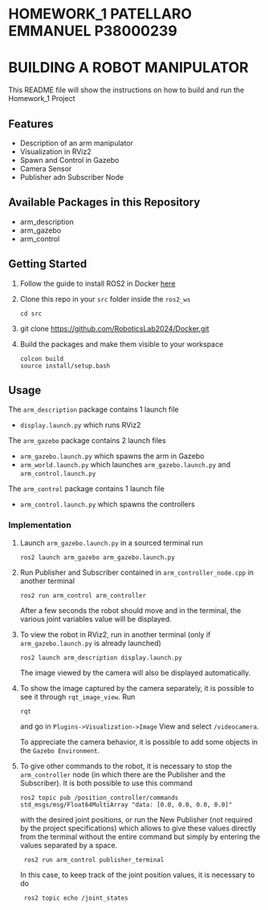 # HOMEWORK_1 PATELLARO EMMANUEL P38000239 #
# BUILDING A ROBOT MANIPULATOR #
This README file will show the instructions on how to build and run the Homework_1 Project 

## Features ##
- Description of an arm manipulator
- Visualization in RViz2
- Spawn and Control in Gazebo
- Camera Sensor
- Publisher adn Subscriber Node

## Available Packages in this Repository ##
- arm_description
- arm_gazebo
- arm_control

## Getting Started
1. Follow the guide to install ROS2 in Docker [here](https://github.com/RoboticsLab2024/ros2_docker_scripts.git)
2. Clone this repo in your `src` folder inside the `ros2_ws`
    ```shell
    cd src
    
    ```

3. git clone https://github.com/RoboticsLab2024/Docker.git
4. Build the packages and make them visible to your workspace
    ```shell
    colcon build
    source install/setup.bash
    ```

## Usage
The `arm_description` package contains 1 launch file
- `display.launch.py` which runs RViz2 

The `arm_gazebo` package contains 2 launch files
- `arm_gazebo.launch.py` which spawns the arm in Gazebo 
- `arm_world.launch.py` which launches `arm_gazebo.launch.py` and `arm_control.launch.py`

The `arm_control` package contains 1 launch file
- `arm_control.launch.py` which spawns the controllers

### Implementation
1. Launch `arm_gazebo.launch.py`  in a sourced terminal run
    ```shell
    ros2 launch arm_gazebo arm_gazebo.launch.py
    ```
2. Run Publisher and Subscriber contained in `arm_controller_node.cpp` in another terminal
    ```shell
    ros2 run arm_control arm_controller
    ```
    After a few seconds the robot should move and in the terminal, the various joint variables value will be displayed.

3. To view the robot in RViz2, run in another terminal (only if `arm_gazebo.launch.py` is already launched)
    ```shell
    ros2 launch arm_description display.launch.py
    ```
    The image viewed by the camera will also be displayed automatically.

4. To show the image captured by the camera separately, it is possible to see it through `rqt_image_view`. Run
    ```shell
    rqt
    ```
    and go in `Plugins->Visualization->Image` View and select `/videocamera`.

    To appreciate the camera behavior, it is possible to add some objects in the `Gazebo Environment`.

5. To give other commands to the robot, it is necessary to stop the `arm_controller` node (in which there are the Publisher and the Subscriber). It is both possible to use this command
    ```shell
    ros2 topic pub /position_controller/commands std_msgs/msg/Float64MultiArray "data: [0.0, 0.0, 0.0, 0.0]" 
    ```
    with the desired joint positions, or run the New Publisher (not required by the project specifications) which allows to give these values directly from the terminal without the entire command but simply by entering the values separated by a space.
   ```shell
    ros2 run arm_control publisher_terminal
    ```
    In this case, to keep track of the joint position values, it is necessary to do
   ```shell
    ros2 topic echo /joint_states
    ```
